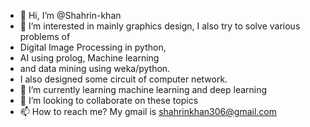- 👋 Hi, I’m @Shahrin-khan
- 👀 I’m interested in mainly graphics design, I also try to solve various problems of 
- Digital Image Processing in python, 
- AI using prolog, Machine learning 
- and data mining using weka/python.
- I also designed some circuit of computer network.
- 🌱 I’m currently learning machine learning and deep learning
- 💞️ I’m looking to collaborate on these topics
- 📫 How to reach me? My gmail is shahrinkhan306@gmail.com

<!---
Shahrin-khan/Shahrin-khan is a ✨ special ✨ repository because its `README.md` (this file) appears on your GitHub profile.
You can click the Preview link to take a look at your changes.
--->
